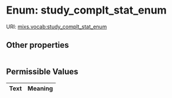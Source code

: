 
# Enum: study_complt_stat_enum




URI: [mixs.vocab:study_complt_stat_enum](https://w3id.org/mixs/vocab/study_complt_stat_enum)


## Other properties

|  |  |  |
| --- | --- | --- |

## Permissible Values

| Text | Meaning |
| :--- | --------: |

